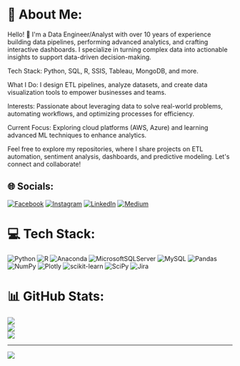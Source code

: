 # 💫 About Me:
Hello! 👋 I'm a Data Engineer/Analyst with over 10 years of experience building data pipelines, performing advanced analytics, and crafting interactive dashboards. I specialize in turning complex data into actionable insights to support data-driven decision-making.

Tech Stack: Python, SQL, R, SSIS, Tableau, MongoDB, and more.

What I Do: I design ETL pipelines, analyze datasets, and create data visualization tools to empower businesses and teams.

Interests: Passionate about leveraging data to solve real-world problems, automating workflows, and optimizing processes for efficiency.

Current Focus: Exploring cloud platforms (AWS, Azure) and learning advanced ML techniques to enhance analytics.

Feel free to explore my repositories, where I share projects on ETL automation, sentiment analysis, dashboards, and predictive modeling. Let's connect and collaborate! 


## 🌐 Socials:
[![Facebook](https://img.shields.io/badge/Facebook-%231877F2.svg?logo=Facebook&logoColor=white)](https://facebook.com/https://www.facebook.com/veena.prabhakaran/) [![Instagram](https://img.shields.io/badge/Instagram-%23E4405F.svg?logo=Instagram&logoColor=white)](https://instagram.com/https://www.instagram.com/veena.prabhakaran/) [![LinkedIn](https://img.shields.io/badge/LinkedIn-%230077B5.svg?logo=linkedin&logoColor=white)](https://linkedin.com/in/https://www.linkedin.com/in/veenap47/) [![Medium](https://img.shields.io/badge/Medium-12100E?logo=medium&logoColor=white)](https://medium.com/@https://medium.com/@veenaprabhakaran) 

# 💻 Tech Stack:
![Python](https://img.shields.io/badge/python-3670A0?style=for-the-badge&logo=python&logoColor=ffdd54) ![R](https://img.shields.io/badge/r-%23276DC3.svg?style=for-the-badge&logo=r&logoColor=white) ![Anaconda](https://img.shields.io/badge/Anaconda-%2344A833.svg?style=for-the-badge&logo=anaconda&logoColor=white) ![MicrosoftSQLServer](https://img.shields.io/badge/Microsoft%20SQL%20Sever-CC2927?style=for-the-badge&logo=microsoft%20sql%20server&logoColor=white) ![MySQL](https://img.shields.io/badge/mysql-%2300f.svg?style=for-the-badge&logo=mysql&logoColor=white) ![Pandas](https://img.shields.io/badge/pandas-%23150458.svg?style=for-the-badge&logo=pandas&logoColor=white) ![NumPy](https://img.shields.io/badge/numpy-%23013243.svg?style=for-the-badge&logo=numpy&logoColor=white) ![Plotly](https://img.shields.io/badge/Plotly-%233F4F75.svg?style=for-the-badge&logo=plotly&logoColor=white) ![scikit-learn](https://img.shields.io/badge/scikit--learn-%23F7931E.svg?style=for-the-badge&logo=scikit-learn&logoColor=white) ![SciPy](https://img.shields.io/badge/SciPy-%230C55A5.svg?style=for-the-badge&logo=scipy&logoColor=%white) ![Jira](https://img.shields.io/badge/jira-%230A0FFF.svg?style=for-the-badge&logo=jira&logoColor=white)
# 📊 GitHub Stats:
![](https://github-readme-stats.vercel.app/api?username=veenap47&theme=dark&hide_border=true&include_all_commits=true&count_private=true)<br/>
![](https://github-readme-streak-stats.herokuapp.com/?user=veenap47&theme=dark&hide_border=true)<br/>
![](https://github-readme-stats.vercel.app/api/top-langs/?username=veenap47&theme=dark&hide_border=true&include_all_commits=true&count_private=true&layout=compact)

---
[![](https://visitcount.itsvg.in/api?id=veenap47&icon=0&color=0)](https://visitcount.itsvg.in)
